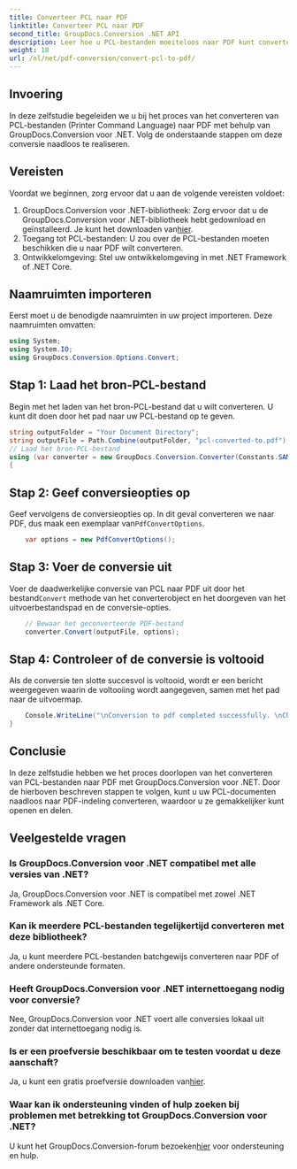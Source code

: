 ```yaml
---
title: Converteer PCL naar PDF
linktitle: Converteer PCL naar PDF
second_title: GroupDocs.Conversion .NET API
description: Leer hoe u PCL-bestanden moeiteloos naar PDF kunt converteren met GroupDocs.Conversion voor .NET. Volg onze stapsgewijze handleiding.
weight: 18
url: /nl/net/pdf-conversion/convert-pcl-to-pdf/
---
```

## Invoering
In deze zelfstudie begeleiden we u bij het proces van het converteren van PCL-bestanden (Printer Command Language) naar PDF met behulp van GroupDocs.Conversion voor .NET. Volg de onderstaande stappen om deze conversie naadloos te realiseren.
## Vereisten
Voordat we beginnen, zorg ervoor dat u aan de volgende vereisten voldoet:
1. GroupDocs.Conversion voor .NET-bibliotheek: Zorg ervoor dat u de GroupDocs.Conversion voor .NET-bibliotheek hebt gedownload en geïnstalleerd. Je kunt het downloaden van[hier](https://releases.groupdocs.com/conversion/net/).
2. Toegang tot PCL-bestanden: U zou over de PCL-bestanden moeten beschikken die u naar PDF wilt converteren.
3. Ontwikkelomgeving: Stel uw ontwikkelomgeving in met .NET Framework of .NET Core.

## Naamruimten importeren
Eerst moet u de benodigde naamruimten in uw project importeren. Deze naamruimten omvatten:
```csharp
using System;
using System.IO;
using GroupDocs.Conversion.Options.Convert;
```
## Stap 1: Laad het bron-PCL-bestand
Begin met het laden van het bron-PCL-bestand dat u wilt converteren. U kunt dit doen door het pad naar uw PCL-bestand op te geven.
```csharp
string outputFolder = "Your Document Directory";
string outputFile = Path.Combine(outputFolder, "pcl-converted-to.pdf");
// Laad het bron-PCL-bestand
using (var converter = new GroupDocs.Conversion.Converter(Constants.SAMPLE_PCL))
{
```
## Stap 2: Geef conversieopties op
 Geef vervolgens de conversieopties op. In dit geval converteren we naar PDF, dus maak een exemplaar van`PdfConvertOptions`.
```csharp
	var options = new PdfConvertOptions();
```
## Stap 3: Voer de conversie uit
 Voer de daadwerkelijke conversie van PCL naar PDF uit door het bestand`Convert` methode van het converterobject en het doorgeven van het uitvoerbestandspad en de conversie-opties.
```csharp
	// Bewaar het geconverteerde PDF-bestand
	converter.Convert(outputFile, options);
```
## Stap 4: Controleer of de conversie is voltooid
Als de conversie ten slotte succesvol is voltooid, wordt er een bericht weergegeven waarin de voltooiing wordt aangegeven, samen met het pad naar de uitvoermap.
```csharp
	Console.WriteLine("\nConversion to pdf completed successfully. \nCheck output in {0}", outputFolder);
}
```

## Conclusie
In deze zelfstudie hebben we het proces doorlopen van het converteren van PCL-bestanden naar PDF met GroupDocs.Conversion voor .NET. Door de hierboven beschreven stappen te volgen, kunt u uw PCL-documenten naadloos naar PDF-indeling converteren, waardoor u ze gemakkelijker kunt openen en delen.
## Veelgestelde vragen
### Is GroupDocs.Conversion voor .NET compatibel met alle versies van .NET?
Ja, GroupDocs.Conversion voor .NET is compatibel met zowel .NET Framework als .NET Core.
### Kan ik meerdere PCL-bestanden tegelijkertijd converteren met deze bibliotheek?
Ja, u kunt meerdere PCL-bestanden batchgewijs converteren naar PDF of andere ondersteunde formaten.
### Heeft GroupDocs.Conversion voor .NET internettoegang nodig voor conversie?
Nee, GroupDocs.Conversion voor .NET voert alle conversies lokaal uit zonder dat internettoegang nodig is.
### Is er een proefversie beschikbaar om te testen voordat u deze aanschaft?
 Ja, u kunt een gratis proefversie downloaden van[hier](https://releases.groupdocs.com/).
### Waar kan ik ondersteuning vinden of hulp zoeken bij problemen met betrekking tot GroupDocs.Conversion voor .NET?
 U kunt het GroupDocs.Conversion-forum bezoeken[hier](https://forum.groupdocs.com/c/conversion/11) voor ondersteuning en hulp.